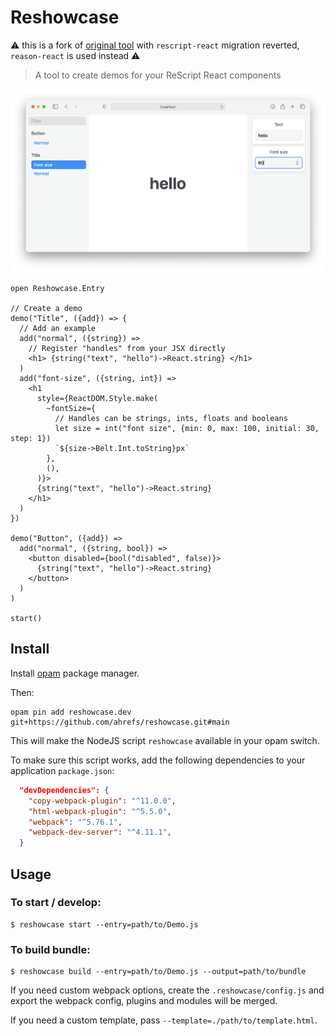 # Reshowcase

⚠️ this is a fork of [original tool](https://github.com/bloodyowl/reshowcase) with `rescript-react` migration reverted, `reason-react` is used instead ⚠️

> A tool to create demos for your ReScript React components

![Screenshot](./example/example-2021.png)

```rescript
open Reshowcase.Entry

// Create a demo
demo("Title", ({add}) => {
  // Add an example
  add("normal", ({string}) =>
    // Register "handles" from your JSX directly
    <h1> {string("text", "hello")->React.string} </h1>
  )
  add("font-size", ({string, int}) =>
    <h1
      style={ReactDOM.Style.make(
        ~fontSize={
          // Handles can be strings, ints, floats and booleans
          let size = int("font size", {min: 0, max: 100, initial: 30, step: 1})
          `${size->Belt.Int.toString}px`
        },
        (),
      )}>
      {string("text", "hello")->React.string}
    </h1>
  )
})

demo("Button", ({add}) =>
  add("normal", ({string, bool}) =>
    <button disabled={bool("disabled", false)}>
      {string("text", "hello")->React.string}
    </button>
  )
)

start()
```

## Install

Install [opam](https://opam.ocaml.org/) package manager.

Then:

```
opam pin add reshowcase.dev git+https://github.com/ahrefs/reshowcase.git#main
```

This will make the NodeJS script `reshowcase` available in your opam switch.

To make sure this script works, add the following dependencies to your application `package.json`:

```json
  "devDependencies": {
    "copy-webpack-plugin": "^11.0.0",
    "html-webpack-plugin": "^5.5.0",
    "webpack": "^5.76.1",
    "webpack-dev-server": "^4.11.1",
  }
```

## Usage

### To start / develop:

```console
$ reshowcase start --entry=path/to/Demo.js
```

### To build bundle:

```console
$ reshowcase build --entry=path/to/Demo.js --output=path/to/bundle
```

If you need custom webpack options, create the `.reshowcase/config.js` and export the webpack config, plugins and modules will be merged.

If you need a custom template, pass `--template=./path/to/template.html`.
